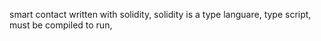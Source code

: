 smart contact written with solidity, solidity is a type languare, type script, must be compiled to run, 